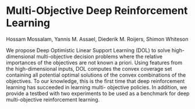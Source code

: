 
# Multi-Objective Deep Reinforcement Learning

Hossam Mossalam, Yannis M. Assael, Diederik M. Roijers, Shimon Whiteson

We propose Deep Optimistic Linear Support Learning (DOL) to solve high-dimensional multi-objective decision problems where the relative importances of the objectives are not known a priori. Using features from the high-dimensional inputs, DOL computes the convex coverage set containing all potential optimal solutions of the convex combinations of the objectives. To our knowledge, this is the first time that deep reinforcement learning has succeeded in learning multi- objective policies. In addition, we provide a testbed with two experiments to be used as a benchmark for deep multi-objective reinforcement learning.
